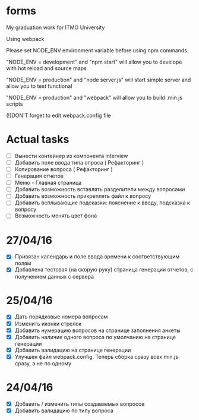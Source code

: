 # forms
 My graduation work for ITMO University
 
 Using webpack
 
 Please set NODE_ENV environment variable before using npm commands.
 
 "NODE_ENV = development" and "npm start" will allow you to develope with hot reload and source maps
 
 "NODE_ENV = production" and "node server.js" will start simple server and allow you to test functional
 
 "NODE_ENV = production" and "webpack" will allow you to build .min.js scripts
 
 (!)DON'T forget to edit webpack.config file

# Actual tasks
- [ ] Вынести контейнер из компонента interview
- [ ] Добавить поле ввода типа опроса ( Рефакторинг )
- [ ] Копирование вопроса ( Рефакторинг )
- [ ] Генерация отчетов
- [ ] Меню - Главная страница
- [ ] Добавить возможность вставлять разделители между вопросами
- [ ] Добавить возможность прикреплять файл к вопросу
- [ ] Добавить всплывающие подсказки: пояснение к вводу, подсказка к вопросу
- [ ] Возможность менять цвет фона

# 27/04/16
- [x] Привязан календарь и поле ввода времени к соответствующим полям
- [x] Добавлена тестовая (на скорую руку) страница генерации отчетов, с получением данных с сервера

# 25/04/16
- [x] Дать порядковые номера вопросам
- [x] Изменить иконки стрелок
- [x] Добавить нумерацию вопросов на странице заполнения анкеты
- [x] Добавить наличие одного вопроса по умолчанию на странице генерации
- [x] Добавить валидацию на странице генерации
- [x] Улучшен файл webpack.config. Теперь сборка сразу всех min.js сразу, а не по одному

# 24/04/16
- [x] Добавить / изменить типы создаваемых вопросов
- [x] Добавить валидацию по типу вопроса